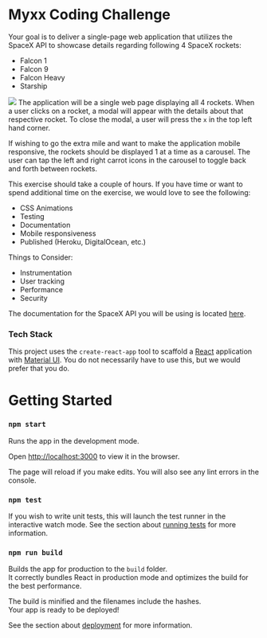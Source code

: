 


# Myxx Coding Challenge

Your goal is to deliver a single-page web application that utilizes the SpaceX API to showcase details regarding following 4 SpaceX rockets: 

* Falcon 1
* Falcon 9
* Falcon Heavy
* Starship

![](https://user-images.githubusercontent.com/3980464/114952973-662aed80-9e25-11eb-8fd9-f5a120813e5e.png)
The application will be a single web page displaying all 4 rockets. When a user clicks on a rocket, a modal will appear with the details about that respective rocket. To close the modal, a user will press the `x` in the top left hand corner. 

If wishing to go the extra mile and want to make the application mobile responsive, the rockets should be displayed 1 at a time as a carousel. The user can tap the left and right carrot icons in the carousel to toggle back and forth between rockets. 

This exercise should take a couple of hours. If you have time or want to spend additional time on the exercise, we would love to see the following:

* CSS Animations
* Testing
* Documentation
* Mobile responsiveness
* Published (Heroku, DigitalOcean, etc.)

 Things to Consider:
* Instrumentation
* User tracking
* Performance
* Security

The documentation for the SpaceX API you will be using is located [here](https://github.com/r-spacex/SpaceX-API/blob/master/docs/v4/README.md).

### Tech Stack

This project uses the `create-react-app` tool to scaffold a [React](https://reactjs.org/) application with [Material UI](https://material-ui.com/). You do not necessarily have to use this, but we would prefer that you do.

# Getting Started 


### `npm start`

Runs the app in the development mode.

Open [http://localhost:3000](http://localhost:3000) to view it in the browser.

The page will reload if you make edits.
You will also see any lint errors in the console.

### `npm test`

If you wish to write unit tests, this will launch the test runner in the interactive watch mode.
See the section about [running tests](https://facebook.github.io/create-react-app/docs/running-tests) for more information.

### `npm run build`

Builds the app for production to the `build` folder.\
It correctly bundles React in production mode and optimizes the build for the best performance.

The build is minified and the filenames include the hashes.\
Your app is ready to be deployed!

See the section about [deployment](https://facebook.github.io/create-react-app/docs/deployment) for more information.
